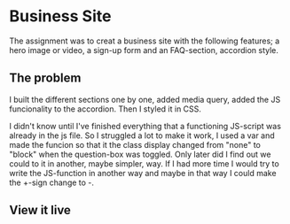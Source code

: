 # Business Site

The assignment was to creat a business site with the following features; a hero image or video, a sign-up form and an FAQ-section, accordion style.

## The problem

I built the different sections one by one, added media query, added the JS funcionality to the accordion. Then I styled it in CSS.

I didn't know until I've finished everything that a functioning JS-script was already in the js file. So I struggled a lot to make it work, I used a var and made the funcion so that it the class display changed from "none" to "block" when the question-box was toggled.
Only later did I find out we could to it in another, maybe simpler, way.
If I had more time I would try to write the JS-function in another way and maybe in that way I could make the +-sign change to -.

## View it live
